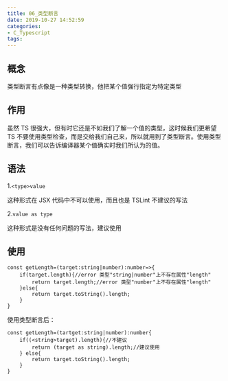 ```yaml
---
title: 06_类型断言
date: 2019-10-27 14:52:59
categories: 
- C_Typescript
tags:
---
```


## 概念

类型断言有点像是一种类型转换，他把某个值强行指定为特定类型

## 作用

虽然 TS 很强大，但有时它还是不如我们了解一个值的类型，这时候我们更希望 TS 不要使用类型检查，而是交给我们自己来，所以就用到了类型断言。使用类型断言，我们可以告诉编译器某个值确实时我们所认为的值。

## 语法

1.`<type>value`

这种形式在 JSX 代码中不可以使用，而且也是 TSLint 不建议的写法

2.`value as type`

这种形式是没有任何问题的写法，建议使用

## 使用

```tsx
const getLength=(target:string|number):number=>{
    if(target.length){//error 类型"string|number"上不存在属性"length"
        return target.length;//error 类型"number"上不存在属性"length"
    }else{
        return target.toString().length;
    }
}
```

使用类型断言后：

```tsx
const getLength=(tartget:string|number):number{
    if((<string>target).length){//不建议
        return (target as string).length;//建议使用
    } else{
        return target.toString().length;
    }
}
```


